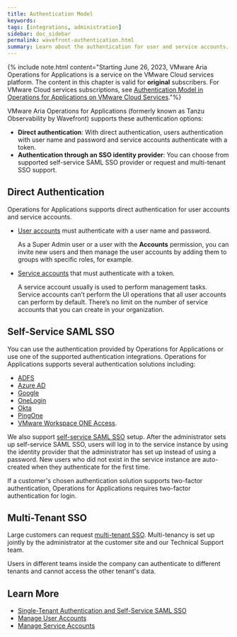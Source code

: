 ```yaml
---
title: Authentication Model
keywords:
tags: [integrations, administration]
sidebar: doc_sidebar
permalink: wavefront-authentication.html
summary: Learn about the authentication for user and service accounts.
---
```


{% include note.html content="Starting June 26, 2023, VMware Aria Operations for Applications is a service on the VMware Cloud services platform. The content in this chapter is valid for **original** subscribers. For VMware Cloud services subscriptions, see [Authentication Model in Operations for Applications on VMware Cloud Services](csp_authentication.html)."%}

VMware Aria Operations for Applications (formerly known as Tanzu Observability by Wavefront) supports these authentication options:
* **Direct authentication**: With direct authentication, users authentication with user name and password and service accounts authenticate with a token.
* **Authentication through an SSO identity provider**: You can choose from supported self-service SAML SSO provider or request and multi-tenant SSO support.

## Direct Authentication

Operations for Applications supports direct authentication for user accounts and service accounts.

* [User accounts](user-accounts.html) must authenticate with a user name and password.

  As a Super Admin user or a user with the **Accounts** permission, you can invite new users and then manage the user accounts by adding them to groups with specific roles, for example.

* [Service accounts](service-accounts.html) that must authenticate with a token.

  A service account usually is used to perform management tasks. Service accounts can’t perform the UI operations that all user accounts can perform by default. There’s no limit on the number of service accounts that you can create in your organization.

## Self-Service SAML SSO

You can use the authentication provided by Operations for Applications or use one of the supported authentication integrations. Operations for Applications supports several authentication solutions including:

* [ADFS](adfs.html)
* [Azure AD](azure_ad.html)
* [Google](google.html)
* [OneLogin](onelogin.html)
* [Okta](okta.html)
* [PingOne](pingone.html)
* [VMware Workspace ONE Access](workspace-one.html).

We also support [self-service SAML SSO](auth_self_service_sso.html) setup. After the administrator sets up self-service SAML SSO, users will log in to the service instance by using the identity provider that the administrator has set up instead of using a password. New users who did not exist in the service instance are auto-created when they authenticate for the first time.

If a customer's chosen authentication solution supports two-factor authentication, Operations for Applications requires two-factor authentication for login.

## Multi-Tenant SSO

Large customers can request [multi-tenant SSO](authentication.html#multi-tenant-authentication). Multi-tenancy is set up jointly by the administrator at the customer site and our Technical Support team.

Users in different teams inside the company can authenticate to different tenants and cannot access the other tenant's data.

## Learn More

* [Single-Tenant Authentication and Self-Service SAML SSO](auth_self_service_sso.html)
* [Manage User Accounts](user-accounts.html)
* [Manage Service Accounts](service-accounts.html)

